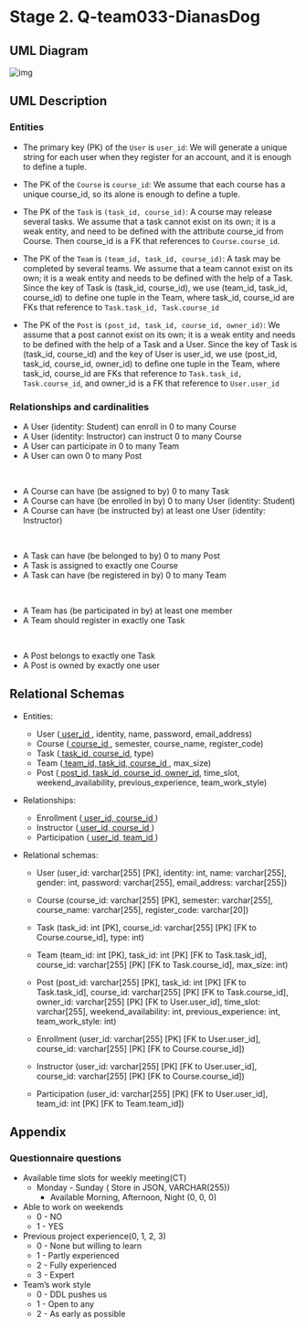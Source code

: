 # Stage 2.  Q-team033-DianasDog

## **UML Diagram**

![img](https://lh3.googleusercontent.com/h1ND27Wzm-U38DOwZnpbuKgBhgArdwBA9qWQgjnXLrcTnabG5sKW-zwuuR_G0rF8wzL7AIpQLV5FBZrCLQm5qqUlCQzZoZ3-tK9Nu86CncddZA0JyuGHszNKsuv8Ktr981clihNd-RccA8OZnhbd5zFvqevMYEDxPUTUiimHantogisP8aX67HDkeQ)

## **UML Description**

### Entities

- The primary key (PK) of the `User` is `user_id`: We will generate a unique string for each user when they register for an account, and it is enough to define a tuple.

- The PK of the `Course` is `course_id`: We assume that each course has a unique course_id, so its alone is enough to define a tuple.

- The PK of the `Task` is `(task_id, course_id)`: A course may release several tasks. We assume that a task cannot exist on its own; it is a weak entity, and need to be defined with the attribute course_id from Course. Then course_id is a FK that references to `Course.course_id`.

- The PK of the `Team` is `(team_id, task_id, course_id)`: A task may be completed by several teams. We assume that a team cannot exist on its own; it is a weak entity and needs to be defined with the help of a Task. Since the key of Task is (task_id, course_id), we use (team_id, task_id, course_id) to define one tuple in the Team, where task_id, course_id are FKs that reference to `Task.task_id, Task.course_id` 

- The PK of the `Post` is `(post_id, task_id, course_id, owner_id)`: We assume that a post cannot exist on its own; it is a weak entity and needs to be defined with the help of a Task and a User. Since the key of Task is (task_id, course_id) and the key of User is user_id, we use (post_id, task_id, course_id, owner_id) to define one tuple in the Team, where task_id, course_id are FKs that reference to `Task.task_id, Task.course_id`, and owner_id is a FK that reference to `User.user_id`

### Relationships and cardinalities

- A User (identity: Student) can enroll in 0 to many Course
- A User (identity: Instructor) can instruct 0 to many Course
- A User can participate in 0 to many Team
- A User can own 0 to many Post

&nbsp;

- A Course can have (be assigned to by) 0 to many Task
- A Course can have (be enrolled in by) 0 to many User (identity: Student)
- A Course can have (be instructed by) at least one User (identity: Instructor)


&nbsp;

- A Task can have (be belonged to by) 0 to many Post
- A Task is assigned to exactly one Course
- A Task can have (be registered in by) 0 to many Team	

&nbsp;

- A Team has (be participated in by) at least one member
- A Team should register in exactly one Task


&nbsp;

- A Post belongs to exactly one Task
- A Post is owned by exactly one user


## **Relational Schemas**

- Entities:
  - User (<ins> user_id </ins>, identity, name, password, email_address)
  - Course (<ins> course_id </ins>, semester, course_name, register_code)
  - Task (<ins> task_id, course_id</ins>, type)
  - Team (<ins> team_id, task_id, course_id </ins>, max_size)
  - Post (<ins> post_id, task_id, course_id, owner_id</ins>, time_slot, weekend_availability, previous_experience, team_work_style)
 
- Relationships:
  - Enrollment (<ins> user_id, course_id </ins>)
  - Instructor (<ins> user_id, course_id </ins>)
  - Participation (<ins> user_id, team_id </ins>)


- Relational schemas:
  - User (user_id: varchar[255] [PK], identity: int, name: varchar[255], gender: int, password: varchar[255], email_address: varchar[255])
  - Course (course_id: varchar[255] [PK], semester: varchar[255], course_name: varchar[255], register_code: varchar[20])
  - Task (task_id: int [PK], course_id: varchar[255] [PK] [FK to Course.course_id], type: int)
  - Team (team_id: int [PK], task_id: int [PK] [FK to Task.task_id], course_id: varchar[255] [PK] [FK to Task.course_id], max_size: int)
  - Post (post_id: varchar[255] [PK], task_id: int [PK] [FK to Task.task_id], course_id: varchar[255] [PK] [FK to Task.course_id], owner_id: varchar[255] [PK] [FK to User.user_id], time_slot: varchar[255], weekend_availability: int, previous_experience: int, team_work_style: int)

  - Enrollment (user_id: varchar[255] [PK] [FK to User.user_id], course_id: varchar[255] [PK] [FK to Course.course_id])
  - Instructor (user_id: varchar[255] [PK] [FK to User.user_id], course_id: varchar[255] [PK] [FK to Course.course_id])
  - Participation (user_id: varchar[255] [PK] [FK to User.user_id], team_id: int [PK] [FK to Team.team_id])

## **Appendix**

### Questionnaire questions
  - Available time slots for weekly meeting(CT)
    - Monday - Sunday ( Store in JSON, VARCHAR(255)) 
      - Available Morning, Afternoon, Night (0, 0, 0)
  - Able to work on weekends
    - 0 - NO
    - 1 - YES
  - Previous project experience(0, 1, 2, 3)
    - 0 - None but willing to learn
    - 1 - Partly experienced
    - 2 - Fully experienced
    - 3 - Expert
  - Team’s work style
    - 0 - DDL pushes us
    - 1 - Open to any
    - 2 - As early as possible
